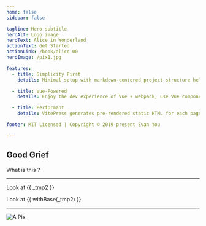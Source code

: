 ```yaml
---
home: false
sidebar: false

tagline: Hero subtitle
heroAlt: Logo image
heroText: Alice in Wonderland
actionText: Get Started
actionLink: /book/alice-00
heroImage: /pix1.jpg

features:
  - title: Simplicity First
    details: Minimal setup with markdown-centered project structure helps you focus on writing.

  - title: Vue-Powered
    details: Enjoy the dev experience of Vue + webpack, use Vue components in markdown, and develop custom themes with Vue.

  - title: Performant
    details: VitePress generates pre-rendered static HTML for each page, and runs as an SPA once a page is loaded.

footer: MIT Licensed | Copyright © 2019-present Evan You

---
```


<script setup>
import { ref } from 'vue'
import { withBase } from 'vitepress'

import _tmp1 from './book/images/illustration-4.png'
import _tmp2 from "./book/images/illustration-1.png"

//const ximgurl = ref(_tmp)

</script>

## Good Grief

What is this ?



<Xfigure :src="_tmp1"
caption="My special book" />

---

Look at {{ _tmp2 }}

Look at {{ withBase(_tmp2) }}

---

![A Pix](./book/images/illustration-1.png)

